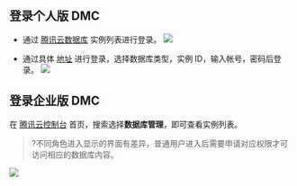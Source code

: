 ## 登录个人版 DMC 
- 通过 [腾讯云数据库](https://console.cloud.tencent.com/cdb) 实例列表进行登录。
![](https://qcloudimg.tencent-cloud.cn/raw/7070732ad09efba36555faaa0ef09554.png)

- 通过具体 [地址](https://dms.cloud.tencent.com/#/login) 进行登录，选择数据库类型，实例 ID，输入帐号，密码后登录。
![](https://qcloudimg.tencent-cloud.cn/raw/60b68b9ec184cbbcbc6aa21d4826bc3e.png)

## 登录企业版 DMC 
在 [腾讯云控制台](https://console.cloud.tencent.com/) 首页，搜索选择**数据库管理**，即可查看实例列表。

>?不同角色进入显示的界面有差异，普通用户进入后需要申请对应权限才可访问相应的数据库内容。

![](https://qcloudimg.tencent-cloud.cn/raw/afa94229a78008cc60a22874102cfa6f.png)
